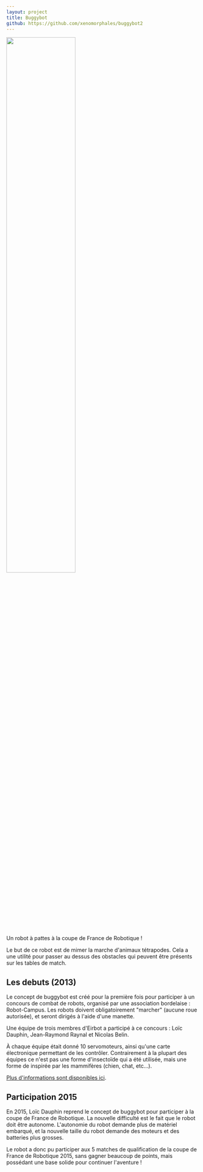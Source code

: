 ```yaml
---
layout: project
title: Buggybot
github: https://github.com/xenomorphales/buggybot2
---
```


<div class="center">
     <img width="60%" src="{{site.baseurl}}/images/projects/buggybot/buggybot2.jpg" />
</div>

Un robot à pattes à la coupe de France de Robotique !

Le but de ce robot est de mimer la marche d'animaux tétrapodes. Cela a une utilité pour passer au dessus des obstacles qui peuvent être présents sur les tables de match.

<!--more-->

## Les debuts (2013)

Le concept de buggybot est créé pour la première fois pour participer à un concours de combat de robots, organisé par une association bordelaise : Robot-Campus. Les robots doivent obligatoirement "marcher" (aucune roue autorisée), et seront dirigés à l'aide d'une manette.

Une équipe de trois membres d'Eirbot a participé à ce concours : Loïc Dauphin, Jean-Raymond Raynal et Nicolas Belin.

À chaque équipe était donné 10 servomoteurs, ainsi qu'une carte électronique permettant de les contrôler. Contrairement à la plupart des équipes ce n'est pas une forme d'insectoïde qui a été utilisée, mais une forme de inspirée par les mammifères (chien, chat, etc...).

[Plus d'informations sont disponibles ici](http://eirbot.eirb.fr/wiki/RobotWar).

## Participation 2015

En 2015, Loïc Dauphin reprend le concept de buggybot pour participer à la coupe de France de Robotique. La nouvelle difficulté est le fait que le robot doit être autonome. L'autonomie du robot demande plus de matériel embarqué, et la nouvelle taille du robot demande des moteurs et des batteries plus grosses.

Le robot a donc pu participer aux 5 matches de qualification de la coupe de France de Robotique 2015, sans gagner beaucoup de points, mais possédant une base solide pour continuer l'aventure !
